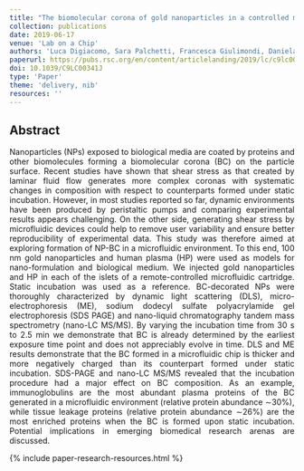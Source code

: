 ```yaml
---
title: "The biomolecular corona of gold nanoparticles in a controlled microfluidic environment"
collection: publications
date: 2019-06-17
venue: 'Lab on a Chip'
authors: 'Luca Digiacomo, Sara Palchetti, Francesca Giulimondi, Daniela Pozzi, Riccardo Zenezini Chiozzi, Anna Laura Capriotti, Aldo Laganà, Giulio Caracciolo'
paperurl: https://pubs.rsc.org/en/content/articlelanding/2019/lc/c9lc00341j/unauth#!divAbstract
doi: 10.1039/C9LC00341J
type: 'Paper'
theme: 'delivery, nib'
resources: ''
---
```


<h2> Abstract </h2>
<p align= "justify">
Nanoparticles (NPs) exposed to biological media are coated by proteins and other biomolecules forming a biomolecular corona (BC) on the particle surface. Recent studies have shown that shear stress as that created by laminar fluid flow generates more complex coronas with systematic changes in composition with respect to counterparts formed under static incubation. However, in most studies reported so far, dynamic environments have been produced by peristaltic pumps and comparing experimental results appears challenging. On the other side, generating shear stress by microfluidic devices could help to remove user variability and ensure better reproducibility of experimental data. This study was therefore aimed at exploring formation of NP-BC in a microfluidic environment. To this end, 100 nm gold nanoparticles and human plasma (HP) were used as models for nano-formulation and biological medium. We injected gold nanoparticles and HP in each of the islets of a remote-controlled microfluidic cartridge. Static incubation was used as a reference. BC-decorated NPs were thoroughly characterized by dynamic light scattering (DLS), micro-electrophoresis (ME), sodium dodecyl sulfate polyacrylamide gel electrophoresis (SDS PAGE) and nano-liquid chromatography tandem mass spectrometry (nano-LC MS/MS). By varying the incubation time from 30 s to 2.5 min we demonstrate that BC is already determined by the earliest exposure time point and does not appreciably evolve in time. DLS and ME results demonstrate that the BC formed in a microfluidic chip is thicker and more negatively charged than its counterpart formed under static incubation. SDS-PAGE and nano-LC MS/MS revealed that the incubation procedure had a major effect on BC composition. As an example, immunoglobulins are the most abundant plasma proteins of the BC generated in a microfluidic environment (relative protein abundance ∼30%), while tissue leakage proteins (relative protein abundance ∼26%) are the most enriched proteins when the BC is formed upon static incubation. Potential implications in emerging biomedical research arenas are discussed.

{% include paper-research-resources.html %}
